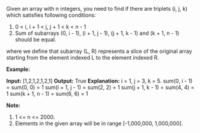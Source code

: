 
Given an array with n integers, you need to find if there are triplets (i, j, k) which satisfies following conditions:

1.  0 < i, i + 1 < j, j + 1 < k < n - 1
2.  Sum of subarrays (0, i - 1), (i + 1, j - 1), (j + 1, k - 1) and (k + 1, n - 1) should be equal.

where we define that subarray (L, R) represents a slice of the original array starting from the element indexed L to the element indexed R.

**Example:**

**Input:** [1,2,1,2,1,2,1]
**Output:** True
**Explanation:**
i = 1, j = 3, k = 5.
sum(0, i - 1) = sum(0, 0) = 1
sum(i + 1, j - 1) = sum(2, 2) = 1
sum(j + 1, k - 1) = sum(4, 4) = 1
sum(k + 1, n - 1) = sum(6, 6) = 1

**Note:**

1.  1 <= n <= 2000.
2.  Elements in the given array will be in range [-1,000,000, 1,000,000].